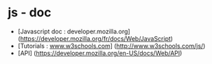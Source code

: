 # js - doc

- [Javascript doc : developer.mozilla.org] (https://developer.mozilla.org/fr/docs/Web/JavaScript)
- [Tutorials : www.w3schools.com] (http://www.w3schools.com/js/)
- [API] (https://developer.mozilla.org/en-US/docs/Web/API)
